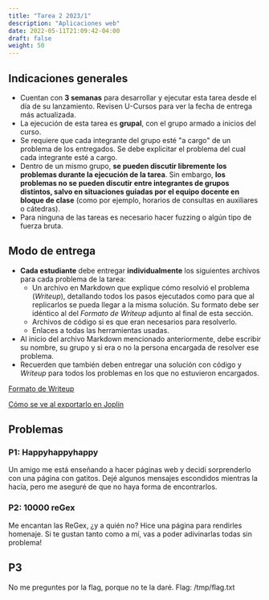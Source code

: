 ```yaml
---
title: "Tarea 2 2023/1"
description: "Aplicaciones web"
date: 2022-05-11T21:09:42-04:00
draft: false
weight: 50
---
```

## Indicaciones generales

* Cuentan con **3 semanas** para desarrollar y ejecutar esta tarea desde el día de su lanzamiento. Revisen U-Cursos para ver la fecha de entrega más actualizada.
* La ejecución de esta tarea es **grupal**, con el grupo armado a inicios del curso.
* Se requiere que cada integrante del grupo esté "a cargo" de un problema de los entregados. Se debe explicitar el problema del cual cada integrante esté a cargo.
* Dentro de un mismo grupo, **se pueden discutir libremente los problemas durante la ejecución de la tarea**. Sin embargo, **los problemas no se pueden discutir entre integrantes de grupos distintos, salvo en situaciones guiadas por el equipo docente en bloque de clase** (como por ejemplo, horarios de consultas en auxiliares o cátedras).
* Para ninguna de las tareas es necesario hacer fuzzing o algún tipo de fuerza bruta.

## Modo de entrega

* **Cada estudiante** debe entregar **individualmente** los siguientes archivos para cada problema de la tarea:
    * Un archivo en Markdown que explique cómo resolvió el problema (_Writeup_), detallando todos los pasos ejecutados como para que al replicarlos se pueda llegar a la misma solución. Su formato debe ser idéntico al del _Formato de Writeup_ adjunto al final de esta sección.
    * Archivos de código si es que eran necesarios para resolverlo.
    * Enlaces a todas las herramientas usadas.
* Al inicio del archivo Markdown mencionado anteriormente, debe escribir su nombre, su grupo y si era o no la persona encargada de resolver ese problema. 
* Recuerden que también deben entregar una solución con código y _Writeup_ para todos los problemas en los que no estuvieron encargados.

[Formato de Writeup](./writeup.txt)

[Cómo se ve al exportarlo en Joplin](./writeup.pdf)

## Problemas

### P1: Happyhappyhappy

Un amigo me está enseñando a hacer páginas web y decidí sorprenderlo con una página con gatitos. Dejé algunos mensajes escondidos mientras la hacía, pero me aseguré de que no haya forma de encontrarlos.

### P2: 10000 reGex

Me encantan las ReGex, ¿y a quién no?
Hice una página para rendirles homenaje. Si te gustan tanto como a mí, vas a poder adivinarlas todas sin problema!

## P3

No me preguntes por la flag, porque no te la daré.
Flag: /tmp/flag.txt
